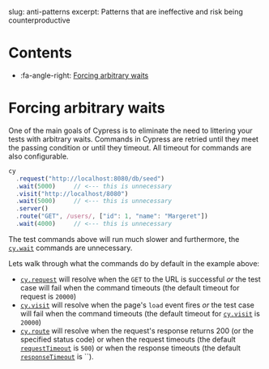 slug: anti-patterns
excerpt: Patterns that are ineffective and risk being counterproductive

# Contents

- :fa-angle-right: [Forcing arbitrary waits](#section-forcing-arbitrary-waits)

# Forcing arbitrary waits

One of the main goals of Cypress is to eliminate the need to littering your tests with arbitrary waits. Commands in Cypress are retried until they meet the passing condition or until they timeout. All timeout for commands are also configurable.

```javascript
cy
  .request("http://localhost:8080/db/seed")
  .wait(5000)     // <--- this is unnecessary
  .visit("http://localhost/8080")
  .wait(5000)     // <--- this is unnecessary
  .server()
  .route("GET", /users/, ["id": 1, "name": "Margeret"])
  .wait(4000)     // <--- this is unnecessary
```

The test commands above will run much slower and furthermore, the [`cy.wait`](https://on.cypress.io/api/wait) commands are unnecessary.

Lets walk through what the commands do by default in the example above:

- [`cy.request`](https://on.cypress.io/api/request) will resolve when the `GET` to the URL is successful *or* the test case will fail when the command timeouts (the default timeout for request is `20000`)
- [`cy.visit`](https://on.cypress.io/api/visit) will resolve when the page's `load` event fires *or* the test case will fail when the command timeouts (the default timeout for [`cy.visit`](https://on.cypress.io/api/visit) is `20000`)
- [`cy.route`]() will resolve when the request's response returns 200 (or the specified status code) or when the request timeouts (the default [`requestTimeout`](https://on.cypress.io/guides/configuration#section-network-options) is `500`) or when the response timeouts (the default [`responseTimeout`](https://on.cypress.io/guides/configuration#section-network-options) is ``).